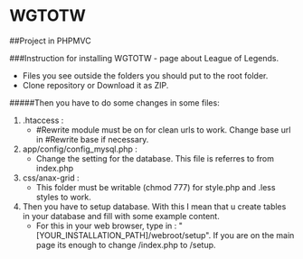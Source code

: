 # WGTOTW
##Project in PHPMVC

###Instruction for installing WGTOTW - page about League of Legends.

- Files you see outside the folders you should put to the root folder.
- Clone repository or Download it as ZIP. 

#####Then you have to do some changes in some files: 
1. .htaccess :
    * #Rewrite module must be on for clean urls to work. Change base url in #Rewrite base if necessary.
2. app/config/config_mysql.php :
    * Change the setting for the database. This file is referres to from index.php
3. css/anax-grid :
    * This folder must be writable (chmod 777) for style.php and .less styles to work.
4. Then you have to setup database. With this I mean that u create tables in your database and fill with some example content.
    * For this in your web browser, type in : "[YOUR_INSTALLATION_PATH]/webroot/setup". If you are on the main page its enough to change /index.php to /setup. 

